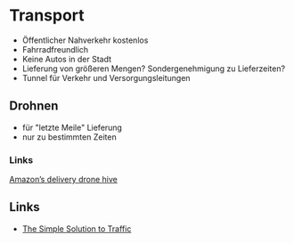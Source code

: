 # Transport

- Öffentlicher Nahverkehr kostenlos
- Fahrradfreundlich
- Keine Autos in der Stadt
- Lieferung von größeren Mengen? Sondergenehmigung zu Lieferzeiten?
- Tunnel für Verkehr und Versorgungsleitungen

## Drohnen

- für "letzte Meile" Lieferung
- nur zu bestimmten Zeiten

### Links

[Amazon’s delivery drone hive](https://postandparcel.info/80330/news/innovation/amazons-delivery-drone-hive/)

## Links

- [The Simple Solution to Traffic](https://www.youtube.com/watch?v=iHzzSao6ypE)